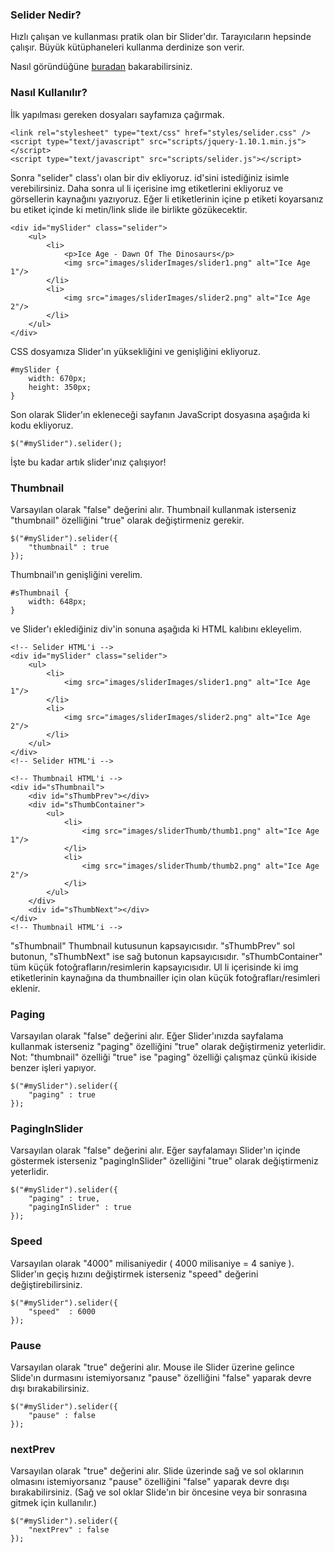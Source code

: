 ### Selider Nedir?
Hızlı çalışan ve kullanması pratik olan bir Slider'dır. Tarayıcıların hepsinde çalışır. Büyük kütüphaneleri kullanma derdinize son verir. 

Nasıl göründüğüne <a href="http://sercaneraslan.github.io/Selider/">buradan</a> bakarabilirsiniz.

### Nasıl Kullanılır?
İlk yapılması gereken dosyaları sayfamıza çağırmak.

```
<link rel="stylesheet" type="text/css" href="styles/selider.css" />
<script type="text/javascript" src="scripts/jquery-1.10.1.min.js"></script>
<script type="text/javascript" src="scripts/selider.js"></script>
```

Sonra "selider" class'ı olan bir div ekliyoruz. id'sini istediğiniz isimle verebilirsiniz. Daha sonra ul li içerisine img etiketlerini ekliyoruz ve görsellerin kaynağını yazıyoruz. Eğer li etiketlerinin içine p etiketi koyarsanız bu etiket içinde ki metin/link slide ile birlikte gözükecektir.

```
<div id="mySlider" class="selider">
    <ul>
        <li>
            <p>Ice Age - Dawn Of The Dinosaurs</p>
            <img src="images/sliderImages/slider1.png" alt="Ice Age 1"/>
        </li>
        <li>
            <img src="images/sliderImages/slider2.png" alt="Ice Age 2"/>
        </li>
    </ul>
</div>
```

CSS dosyamıza Slider'ın yüksekliğini ve genişliğini ekliyoruz.

```
#mySlider {
    width: 670px;
    height: 350px;
}
```

Son olarak Slider'ın ekleneceği sayfanın JavaScript dosyasına aşağıda ki kodu ekliyoruz.

```
$("#mySlider").selider();
```

İşte bu kadar artık slider'ınız çalışıyor!


### Thumbnail
Varsayılan olarak "false" değerini alır. Thumbnail kullanmak isterseniz "thumbnail" özelliğini "true" olarak değiştirmeniz gerekir.

```
$("#mySlider").selider({
    "thumbnail" : true
});
```

Thumbnail'ın genişliğini verelim.

```
#sThumbnail {
    width: 648px;
}
```
ve Slider'ı eklediğiniz div'in sonuna aşağıda ki HTML kalıbını ekleyelim.

```
<!-- Selider HTML'i -->
<div id="mySlider" class="selider">
    <ul>
        <li>
            <img src="images/sliderImages/slider1.png" alt="Ice Age 1"/>
        </li>
        <li>
            <img src="images/sliderImages/slider2.png" alt="Ice Age 2"/>
        </li>
    </ul>
</div>
<!-- Selider HTML'i -->

<!-- Thumbnail HTML'i -->
<div id="sThumbnail">
    <div id="sThumbPrev"></div>
    <div id="sThumbContainer">
        <ul>
            <li>
                <img src="images/sliderThumb/thumb1.png" alt="Ice Age 1"/>
            </li>
            <li>
                <img src="images/sliderThumb/thumb2.png" alt="Ice Age 2"/>
            </li>
        </ul>
    </div>
    <div id="sThumbNext"></div>
</div>
<!-- Thumbnail HTML'i -->
```

"sThumbnail" Thumbnail kutusunun kapsayıcısıdır. "sThumbPrev" sol butonun, "sThumbNext" ise sağ butonun kapsayıcısıdır. "sThumbContainer" tüm küçük fotoğrafların/resimlerin kapsayıcısıdır. Ul li içerisinde ki img etiketlerinin kaynağına da thumbnailler için olan küçük fotoğrafları/resimleri eklenir.


### Paging
Varsayılan olarak "false" değerini alır. Eğer Slider'ınızda sayfalama kullanmak isterseniz "paging" özelliğini "true" olarak değiştirmeniz yeterlidir.  Not: "thumbnail" özelliği "true" ise "paging" özelliği çalışmaz çünkü ikiside benzer işleri yapıyor.

```
$("#mySlider").selider({
    "paging" : true
});
```

### PagingInSlider
Varsayılan olarak "false" değerini alır. Eğer sayfalamayı Slider'ın içinde göstermek isterseniz "pagingInSlider" özelliğini "true" olarak değiştirmeniz yeterlidir.

```
$("#mySlider").selider({
    "paging" : true,
    "pagingInSlider" : true
});
```

### Speed
Varsayılan olarak "4000" milisaniyedir ( 4000 milisaniye = 4 saniye ). Slider'ın geçiş hızını değiştirmek isterseniz "speed" değerini değiştirebilirsiniz.

```
$("#mySlider").selider({
    "speed"  : 6000    
});
```

### Pause 
Varsayılan olarak "true" değerini alır. Mouse ile Slider üzerine gelince Slide'ın durmasını istemiyorsanız "pause" özelliğini "false" yaparak devre dışı bırakabilirsiniz.

```
$("#mySlider").selider({
    "pause" : false
});
```

### nextPrev 
Varsayılan olarak "true" değerini alır. Slide üzerinde sağ ve sol oklarının olmasını istemiyorsanız "pause" özelliğini "false" yaparak devre dışı bırakabilirsiniz. (Sağ ve sol oklar Slide'ın bir öncesine veya bir sonrasına gitmek için kullanılır.)

```
$("#mySlider").selider({
    "nextPrev" : false
});
```
